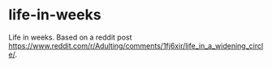 # life-in-weeks
Life in weeks. Based on a reddit post https://www.reddit.com/r/Adulting/comments/1fj6xir/life_in_a_widening_circle/.
